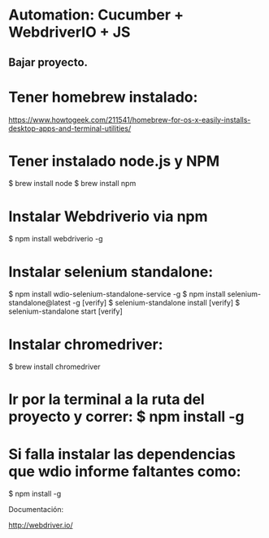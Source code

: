 Automation: Cucumber + WebdriverIO + JS
========================================

## Bajar proyecto.

# Tener homebrew instalado:
https://www.howtogeek.com/211541/homebrew-for-os-x-easily-installs-desktop-apps-and-terminal-utilities/
# Tener instalado node.js y NPM
$ brew install node
$ brew install npm
# Instalar Webdriverio via npm
$ npm install webdriverio -g
# Instalar selenium standalone:
$ npm install wdio-selenium-standalone-service -g
$ npm install selenium-standalone@latest -g [verify]
$ selenium-standalone install [verify]
$ selenium-standalone start [verify]
# Instalar chromedriver:
$ brew install chromedriver
# Ir por la terminal a la ruta del proyecto y correr: $ npm install -g
# Si falla instalar las dependencias que wdio informe faltantes como:
$ npm install <dependency> -g

Documentación:

http://webdriver.io/
